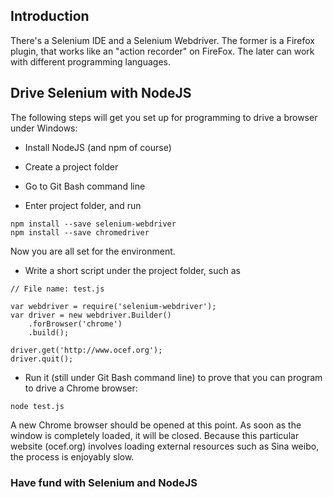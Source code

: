 ## Introduction

There's a Selenium IDE and a Selenium Webdriver. The former is a Firefox plugin, 
that works like an "action recorder" on FireFox. The later can work with different programming languages.

## Drive Selenium with NodeJS

The following steps will get you set up for programming to drive a browser under Windows:

* Install NodeJS (and npm of course)

* Create a project folder

* Go to Git Bash command line

* Enter project folder, and run
 
```
npm install --save selenium-webdriver 
npm install --save chromedriver
```

Now you are all set for the environment.

*  Write a short script under the project folder, such as 

```
// File name: test.js
 
var webdriver = require('selenium-webdriver');
var driver = new webdriver.Builder()
    .forBrowser('chrome')
    .build();
    
driver.get('http://www.ocef.org');
driver.quit();
``` 

* Run it (still under Git Bash command line) to prove that you can program to drive a Chrome browser: 

```
node test.js
```

A new Chrome browser should be opened at this point. As soon as the window is completely loaded, it will be closed. 
Because this particular website (ocef.org) involves loading external resources such as Sina weibo, the process is enjoyably slow.

### Have fund with Selenium and NodeJS